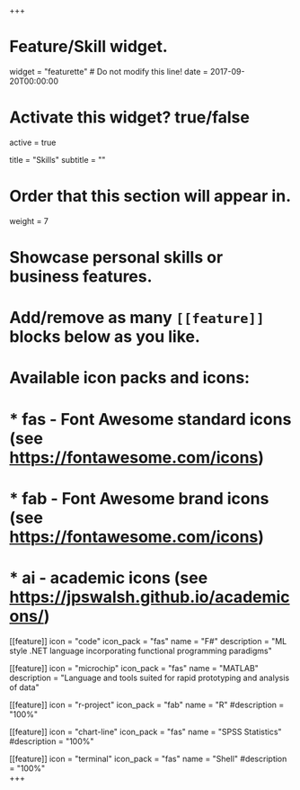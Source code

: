 +++
# Feature/Skill widget.
widget = "featurette"  # Do not modify this line!
date = 2017-09-20T00:00:00

# Activate this widget? true/false
active = true

title = "Skills"
subtitle = ""

# Order that this section will appear in.
weight = 7

# Showcase personal skills or business features.
# 
# Add/remove as many `[[feature]]` blocks below as you like.
# 
# Available icon packs and icons:
# * fas - Font Awesome standard icons (see https://fontawesome.com/icons)
# * fab - Font Awesome brand icons (see https://fontawesome.com/icons)
# * ai - academic icons (see https://jpswalsh.github.io/academicons/)

[[feature]]
  icon = "code"
  icon_pack = "fas"
  name = "F#"
  description = "ML style .NET language incorporating functional programming paradigms"

[[feature]]
  icon = "microchip"
  icon_pack = "fas"
  name = "MATLAB"
  description = "Language and tools suited for rapid prototyping and analysis of data"

[[feature]]
  icon = "r-project"
  icon_pack = "fab"
  name = "R"
  #description = "100%"
  
[[feature]]
  icon = "chart-line"
  icon_pack = "fas"
  name = "SPSS Statistics"
  #description = "100%"  

[[feature]]
  icon = "terminal"
  icon_pack = "fas"
  name = "Shell"
  #description = "100%"  
+++
